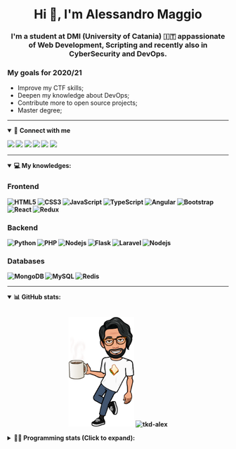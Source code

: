 <h1 align="center">Hi 👋, I'm Alessandro Maggio</h1>
<h3 align="center">I'm a student at DMI (University of Catania) 🇮🇹 appassionate of Web Development, Scripting and recently also in CyberSecurity and DevOps.</h3>

### My goals for 2020/21
- Improve my CTF skills;
- Deepen my knowledge about DevOps;
- Contribute more to open source projects;
- Master degree;

____

<details open>
<summary>🤝 <b>Connect with me<b></summary>

<p align = "center">

[<img src="https://img.shields.io/badge/twitter-1DA1F2.svg?&style=for-the-badge&logo=twitter&logoColor=white" />](https://twitter.com/TkdAxel)
[<img src ="https://img.shields.io/badge/portfolio-web-%23.svg?&style=for-the-badge&logo=&logoColor=white%22">](https://alessandromaggio.it/)
[<img src ="https://img.shields.io/badge/Telegram-1ca0f1.svg?&style=for-the-badge&logo=Telegram&logoColor=white%22&link=https://t.me/TkdAlex">](https://t.me/TkdAlex/)
[<img src="https://img.shields.io/badge/gmail-c14438.svg?&style=for-the-badge&logo=Gmail&logoColor=white&link=mailto:alex.tkd.alex@gmail.com"/>](mailto:alex.tkd.alex@gmail.com)
[<img src="https://img.shields.io/badge/linkedin-0077B5.svg?&style=for-the-badge&logo=linkedin&logoColor=white" />](https://www.linkedin.com/in/aalessandromaggio/)
[<img src = "https://img.shields.io/badge/instagram-E4405F.svg?&style=for-the-badge&logo=instagram&logoColor=white">](https://www.instagram.com/tkd_alex/)
<!--- [![Visits Badge](https://badges.pufler.dev/visits/tkd-alex/tkd-alex?style=for-the-badge&color=blue)](https://github.com/tkd-alex/tkd-alex) -->

</p>

</details>

---

<details open>
<summary>💻 <b>My knowledges</b>: </summary>

### Frontend
![HTML5](https://img.shields.io/badge/-HTML5-E34F26.svg?style=for-the-badge&logo=html5&logoColor=ffffff)
![CSS3](https://img.shields.io/badge/-CSS3-1572B6.svg?style=for-the-badge&logo=css3)
![JavaScript](https://img.shields.io/badge/-JavaScript-282C34?style=for-the-badge&logo=javascript)
![TypeScript](https://img.shields.io/badge/-TypeScript-007ACC?style=for-the-badge&logo=typescript)
![Angular](https://img.shields.io/badge/-Angular-DD0031?style=for-the-badge&logo=angular)
![Bootstrap](https://img.shields.io/badge/-Bootstrap-563D7C.svg?style=for-the-badge&logo=bootstrap)
![React](https://img.shields.io/badge/-React-282C34.svg?style=for-the-badge&logo=react&logoColor=ffffff)
![Redux](https://img.shields.io/badge/-Redux-764ABC.svg?style=for-the-badge&logo=redux)

### Backend
![Python](https://img.shields.io/badge/-Python-3776AB.svg?style=for-the-badge&logo=Python&logoColor=ffffff)
![PHP](https://img.shields.io/badge/-PHP-777BB4.svg?style=for-the-badge&logo=PHP&logoColor=ffffff)
![Nodejs](https://img.shields.io/badge/-Bash-4EAA25.svg?style=for-the-badge&logo=gnu-bash&logoColor=ffffff)
![Flask](https://img.shields.io/badge/-Flask-282C34.svg?style=for-the-badge&logo=flask)
![Laravel](https://img.shields.io/badge/-Laravel-FF2D20.svg?style=for-the-badge&logo=laravel&logoColor=ffffff)
![Nodejs](https://img.shields.io/badge/-Nodejs-339933.svg?style=for-the-badge&logo=Node.js&logoColor=ffffff)

### Databases
![MongoDB](https://img.shields.io/badge/-MongoDB-47A248?style=for-the-badge&logo=mongodb&logoColor=ffffff)
![MySQL](https://img.shields.io/badge/-MySQL-4479A1?style=for-the-badge&logo=mysql&logoColor=ffffff)
![Redis](https://img.shields.io/badge/-Redis-DC382D?style=for-the-badge&logo=Redis&logoColor=ffffff)

</details>

---

<details open>
 <summary>📊 <b>GitHub stats</b>: </summary>

<br>

<p align = "center">
    <img src="https://raw.githubusercontent.com/Tkd-Alex/tkd-alex/master/images/321517cd-ff68-41a7-b0d1-e765680568a7-8b6448d9-c944-4146-b633-adbdd25cb471-v1.png" height="250" />
    <img src="https://github-readme-stats.vercel.app/api?username=tkd-alex&show_icons=true&count_private=true&hide_border=true&line_height=25" alt="tkd-alex">
</p>

</design>

<details>
 <summary>👨‍💻 <b>Programming stats (Click to expand)</b>: </summary>
 
<!--START_SECTION:waka-->
**I'm an Early 🐤** 

```text
🌞 Morning    404 commits    █████░░░░░░░░░░░░░░░░░░░░   21.7% 
🌆 Daytime    759 commits    ██████████░░░░░░░░░░░░░░░   40.76% 
🌃 Evening    653 commits    ████████░░░░░░░░░░░░░░░░░   35.07% 
🌙 Night      46 commits     ░░░░░░░░░░░░░░░░░░░░░░░░░   2.47%

```
📅 **I'm Most Productive on Wednesday** 

```text
Monday       296 commits    ████░░░░░░░░░░░░░░░░░░░░░   15.9% 
Tuesday      312 commits    ████░░░░░░░░░░░░░░░░░░░░░   16.76% 
Wednesday    347 commits    ████░░░░░░░░░░░░░░░░░░░░░   18.64% 
Thursday     311 commits    ████░░░░░░░░░░░░░░░░░░░░░   16.7% 
Friday       227 commits    ███░░░░░░░░░░░░░░░░░░░░░░   12.19% 
Saturday     186 commits    ██░░░░░░░░░░░░░░░░░░░░░░░   9.99% 
Sunday       183 commits    ██░░░░░░░░░░░░░░░░░░░░░░░   9.83%

```


📊 **This Week I Spent My Time On** 

```text
⌚︎ Time Zone: Europe/Rome

💬 Programming Languages: 
Python                   9 hrs 12 mins       ██████████████████░░░░░░░   72.75% 
JavaScript               55 mins             █░░░░░░░░░░░░░░░░░░░░░░░░   7.31% 
C                        40 mins             █░░░░░░░░░░░░░░░░░░░░░░░░   5.3% 
PHP                      35 mins             █░░░░░░░░░░░░░░░░░░░░░░░░   4.73% 
Other                    24 mins             ░░░░░░░░░░░░░░░░░░░░░░░░░   3.21%

🔥 Editors: 
VS Code                  9 hrs 20 mins       ██████████████████░░░░░░░   73.77% 
Sublime Text             3 hrs 19 mins       ██████░░░░░░░░░░░░░░░░░░░   26.23%

🐱‍💻 Projects: 
awsuite                  5 hrs 36 mins       ███████████░░░░░░░░░░░░░░   44.24% 
WhatsDump-Docker-HTTP    2 hrs 10 mins       ████░░░░░░░░░░░░░░░░░░░░░   17.12% 
Unknown Project          1 hr 45 mins        ███░░░░░░░░░░░░░░░░░░░░░░   13.84% 
myStore                  1 hr 14 mins        ██░░░░░░░░░░░░░░░░░░░░░░░   9.77% 
AWManager                39 mins             █░░░░░░░░░░░░░░░░░░░░░░░░   5.18%

💻 Operating System: 
Linux                    12 hrs 39 mins      █████████████████████████   100.0%

```

**I Mostly Code in Python** 

```text
Python                   27 repos            ██████████░░░░░░░░░░░░░░░   40.3% 
JavaScript               10 repos            ███░░░░░░░░░░░░░░░░░░░░░░   14.93% 
PHP                      5 repos             █░░░░░░░░░░░░░░░░░░░░░░░░   7.46% 
CSS                      5 repos             █░░░░░░░░░░░░░░░░░░░░░░░░   7.46% 
HTML                     5 repos             █░░░░░░░░░░░░░░░░░░░░░░░░   7.46%

```



<!--END_SECTION:waka-->

</details>
